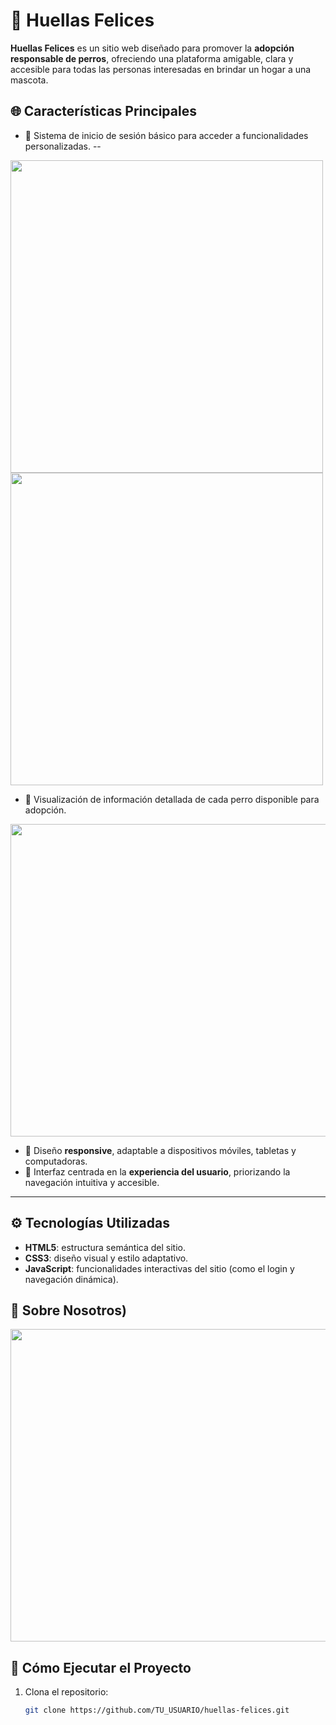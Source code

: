 # 🐾 Huellas Felices

**Huellas Felices** es un sitio web diseñado para promover la **adopción responsable de perros**, ofreciendo una plataforma amigable, clara y accesible para todas las personas interesadas en brindar un hogar a una mascota.

## 🌐 Características Principales

- 🔐 Sistema de inicio de sesión básico para acceder a funcionalidades personalizadas.
--
<img src="https://github.com/user-attachments/assets/63965537-48c6-40cd-ba11-f127f6a8d549" width="500" height="500">
<img src="https://github.com/user-attachments/assets/292087ca-054f-4b8d-b8d6-4f4c8134cea3" width="500" height="500">


- 🐶 Visualización de información detallada de cada perro disponible para adopción.

<img src="https://github.com/user-attachments/assets/7b092c12-71c1-45ab-986f-b329926f0b96" width="900" height="500">

- 📱 Diseño **responsive**, adaptable a dispositivos móviles, tabletas y computadoras.
- 🧭 Interfaz centrada en la **experiencia del usuario**, priorizando la navegación intuitiva y accesible.

---
## ⚙️ Tecnologías Utilizadas

- **HTML5**: estructura semántica del sitio.
- **CSS3**: diseño visual y estilo adaptativo.
- **JavaScript**: funcionalidades interactivas del sitio (como el login y navegación dinámica).

## 🏢 Sobre Nosotros)

<img src="https://github.com/user-attachments/assets/ce5d4d77-1f48-4773-94a2-a041af03eba9" width="900" height="500">

## 🚀 Cómo Ejecutar el Proyecto

1. Clona el repositorio:

   ```bash
   git clone https://github.com/TU_USUARIO/huellas-felices.git
